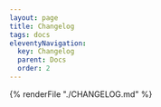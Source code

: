 ```yaml
---
layout: page
title: Changelog
tags: docs
eleventyNavigation:
  key: Changelog
  parent: Docs
  order: 2
---
```


{% renderFile "./CHANGELOG.md" %}
